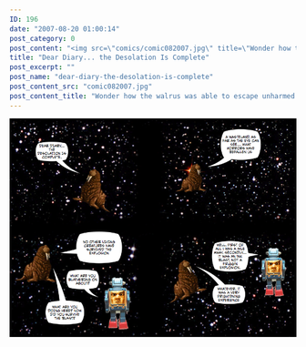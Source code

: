 ```yaml
---
ID: 196
date: "2007-08-20 01:00:14"
post_category: 0
post_content: "<img src=\"comics/comic082007.jpg\" title=\"Wonder how the walrus was able to escape unharmed... very fishy...\" />"
title: "Dear Diary... the Desolation Is Complete"
post_excerpt: ""
post_name: "dear-diary-the-desolation-is-complete"
post_content_src: "comic082007.jpg"
post_content_title: "Wonder how the walrus was able to escape unharmed... very fishy..."
---
```



[![Wonder how the walrus was able to escape unharmed... very fishy...](/comics-hi-res/comic082007.jpg)](/comics-hi-res/comic082007.jpg "Wonder how the walrus was able to escape unharmed... very fishy...")
